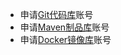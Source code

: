 * 申请[Git代码库](http://git.corilead.com)账号
* 申请[Maven制品库](http://packages.corilead.com)账号
* 申请[Docker镜像库](http://docker-registry.corilead.com)账号